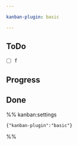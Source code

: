 ```yaml
---

kanban-plugin: basic

---
```


## ToDo

- [ ] f


## Progress



## Done





%% kanban:settings
```
{"kanban-plugin":"basic"}
```
%%